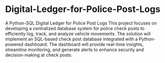 # Digital-Ledger-for-Police-Post-Logs
A Python-SQL Digital Ledger for Police Post Logs
This project focuses on developing a centralized database system for police check posts to efficiently log, track, and analyze vehicle movements. The solution will implement an SQL-based check post database integrated with a Python-powered dashboard. The dashboard will provide real-time insights, streamline monitoring, and generate alerts to enhance security and decision-making at check posts.
